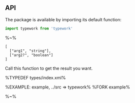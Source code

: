 ## API

The package is available by importing its default function:

```js
import typework from 'typework'
```

%~%

```## typework
[
  ["arg1", "string"],
  ["arg2?", "boolean"]
]
```

Call this function to get the result you want.

%TYPEDEF types/index.xml%

%EXAMPLE: example, ../src => typework%
%FORK example%

%~%